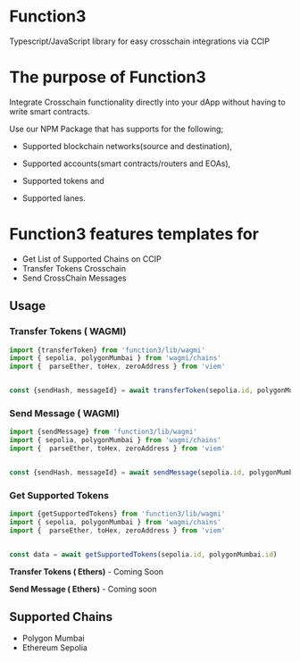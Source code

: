 # Function3
Typescript/JavaScript library for easy crosschain integrations via CCIP

# The purpose of Function3
Integrate Crosschain functionality directly into your dApp without having to write smart contracts.

Use our NPM Package that has supports for the following;

- Supported blockchain networks(source and destination),

- Supported accounts(smart contracts/routers and EOAs),

- Supported tokens and

- Supported lanes.

# Function3 features templates for

- Get List of Supported Chains on CCIP
- Transfer Tokens Crosschain
- Send CrossChain Messages


## Usage

### Transfer Tokens ( WAGMI)

```ts
import {transferToken} from 'function3/lib/wagmi'
import { sepolia, polygonMumbai } from 'wagmi/chains'
import {  parseEther, toHex, zeroAddress } from 'viem'


const {sendHash, messageId} = await transferToken(sepolia.id, polygonMumbai.id, 'receveAddress', 'tokenAddress', parseEther('0.0001'), zeroAddress, walletClient)


```



### Send Message ( WAGMI)

```ts
import {sendMessage} from 'function3/lib/wagmi'
import { sepolia, polygonMumbai } from 'wagmi/chains'
import {  parseEther, toHex, zeroAddress } from 'viem'


const {sendHash, messageId} = await sendMessage(sepolia.id, polygonMumbai.id, 'receiver','message', PaymentCurrency.Native, walletClient)


```

### Get Supported Tokens

```ts
import {getSupportedTokens} from 'function3/lib/wagmi'
import { sepolia, polygonMumbai } from 'wagmi/chains'
import {  parseEther, toHex, zeroAddress } from 'viem'


const data = await getSupportedTokens(sepolia.id, polygonMumbai.id)


```




**Transfer Tokens ( Ethers)** - Coming Soon



**Send Message ( Ethers)**  - Coming soon



## Supported Chains
- Polygon Mumbai
- Ethereum Sepolia